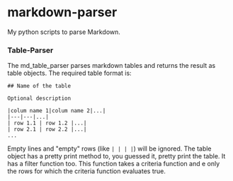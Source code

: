 # markdown-parser
My python scripts to parse Markdown.

### Table-Parser
The md_table_parser parses markdown tables and returns the result as table objects. 
The required table format is:
```
## Name of the table

Optional description

|colum name 1|colum name 2|...|
|---|---|...|
| row 1.1 | row 1.2 |...|
| row 2.1 | row 2.2 |...|
...
```
Empty lines and "empty" rows (like ```| | | |```) will be ignored. The table object has a pretty print method to, you guessed it, pretty print the table. It has a filter function too. This function takes a criteria function and e only the rows for which the criteria function evaluates true.
